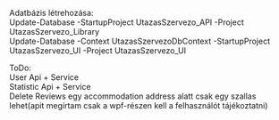 Adatbázis létrehozása:<br/>
  Update-Database -StartupProject UtazasSzervezo_API -Project UtazasSzervezo_Library <br/>
  Update-Database -Context UtazasSzervezoDbContext -StartupProject UtazasSzervezo_UI -Project UtazasSzervezo_UI

ToDo: <br/>
    User Api + Service <br/>
    Statistic Api + Service <br/>
    Delete Reviews
    egy accommodation address alatt csak egy szallas lehet(apit megírtam csak a wpf-részen kell a felhasználót tájékoztatni)
